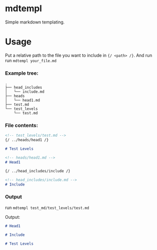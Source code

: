 # mdtempl

Simple markdown templating.

# Usage
Put a relative path to the file you want to include in `{/ <path> /}`. And run run `mdtempl your_file.md`

### Example tree:
```tree
.
├── head_includes
│   └── include.md
├── heads
│   └── head1.md
├── test.md
└── test_levels
    └── test.md
```
### File contents:
```md
<!-- test_levels/test.md -->
{/ ../heads/head1 /}

# Test Levels
```
```md
<!-- heads/head1.md -->
# Head1

{/ ../head_includes/include /}
```
```md
<!-- head_includes/include.md -->
# Include
```

### Output
run `mdtempl test_md/test_levels/test.md`

Output:
```md
# Head1

# Include

# Test Levels
```